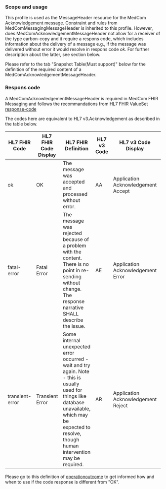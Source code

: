 ### Scope and usage 
This profile is used as the MessageHeader resource for the MedCom Acknowledgement message. 
Constraint and rules from MedComMessagingMessageHeader is inherited to this profile. However, does MedComAcknowledgementMessageHeader not allow for a receiver of the type carbon-copy and it require a respons code, which includes information about the delivery of a message e.g., if the message was delivered without error it would resolve in respons code *ok*. For further description about the latter, see section below.   

Please refer to the tab "Snapshot Table(Must support)" below for the definition of the required content of a MedComAcknowledgementMessageHeader.

### Respons code

A MedComAcknowledgementMessageHeader is required in MedCom FHIR Messaging and follows the recommandations from HL7 FHIR ValueSet [response-code](http://hl7.org/fhir/R4/valueset-response-code.html "response-code") 

The codes here are equivalent to HL7 v3.Acknowledgement as described in the table below.

HL7 FHIR Code | HL7 FHIR Code Display | HL7 FHIR Definition | HL7 v3 Code | HL7 v3 Code Display | HL7 v3 Definition
----------------- | ------------------------  | ---------------------- | -------------- | ------------- | -------------
ok | OK | The message was accepted and processed without error. | AA | Application Acknowledgement Accept | Receiving application successfully processed message.
fatal-error | Fatal Error | The message was rejected because of a problem with the content. There is no point in re-sending without change. The response narrative SHALL describe the issue. | AE | Application Acknowledgement Error | Receiving application found error in processing message. Sending error response with additional error detail information.
transient-error | Transient Error | Some internal unexpected error occurred - wait and try again. Note - this is usually used for things like database unavailable, which may be expected to resolve, though human intervention may be required. | AR | Application Acknowledgement Reject | Receiving application failed to process message for reason unrelated to content or format. Original message sender must decide on whether to automatically send message again.

Please go to this definition of [operationoutcome](http://hl7.org/fhir/R4/operationoutcome.html#resource "operationoutcome") to get informed how and when to use if the code response is different from "OK".
